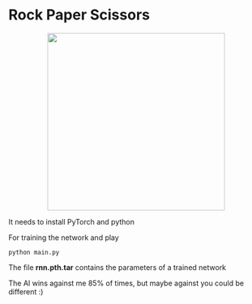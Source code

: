 # Rock Paper Scissors


<p align="center">
  <img src="https://upload.wikimedia.org/wikipedia/commons/6/67/Rock-paper-scissors.svg" width="350"/>
</p>

It needs to install PyTorch and python

For training the network and play
```
python main.py
```
The file **rnn.pth.tar** contains the parameters of a trained network 

The AI wins against me 85% of times, but maybe against you could be different :)
